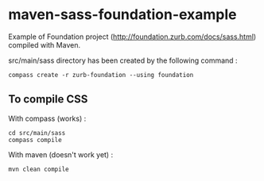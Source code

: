 # maven-sass-foundation-example

Example of Foundation project (http://foundation.zurb.com/docs/sass.html) compiled with Maven.

src/main/sass directory has been created by the following command :

```
compass create -r zurb-foundation --using foundation
```

## To compile CSS

With compass (works) :

```
cd src/main/sass
compass compile
```

With maven (doesn't work yet) :

```
mvn clean compile
```
